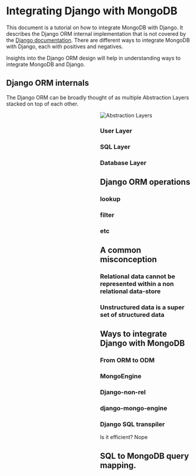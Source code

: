 # Integrating Django with MongoDB

This document is a tutorial on how to integrate MongoDB with Django. It describes the Django ORM internal implementation that is not covered by the [Django documentation](https://docs.djangoproject.com/en/dev/). There are different ways to integrate MongoDB with Django, each with positives and negatives.

Insights into the Django ORM design will help in understanding ways to integrate MongoDB and Django.     

## Django ORM internals

The Django ORM can be broadly thought of as multiple Abstraction Layers stacked on top of each other.

<div style="max-width: 50%; margin-left: auto; margin-right: auto:">
    <img src="/djongo/images/layers.png" alt="Abstraction Layers"
</div>


### User Layer

### SQL Layer

### Database Layer


## Django ORM operations

### lookup

### filter

### etc


## A common misconception 

### Relational data cannot be represented within a non relational data-store

### Unstructured data is a super set of structured data 


## Ways to integrate Django with MongoDB

### From ORM to ODM

### MongoEngine

### Django-non-rel

### django-mongo-engine

### Django SQL transpiler
 Is it efficient? Nope
 

## SQL to MongoDB query mapping. 